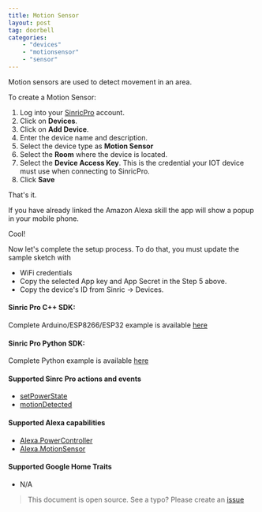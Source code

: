 ```yaml
---
title: Motion Sensor
layout: post
tag: doorbell
categories: 
    - "devices"
    - "motionsensor"
    - "sensor"
---
```


Motion sensors are used to detect movement in an area.

To create a Motion Sensor:

1. Log into your  [SinricPro](https://sinric.pro/) account.
2. Click on **Devices**.
3. Click on **Add Device**.
4. Enter the device name and description.
5. Select the device type as **Motion Sensor**
6. Select the **Room** where the device is located.
5. Select the **Device Access Key**. This is the credential your IOT device must use when connecting to SinricPro. 
6. Click **Save**


That's it. 

If you have already linked the Amazon Alexa skill the app will show a popup in your mobile phone.

Cool!

Now let's complete the setup process. To do that, you must update the sample sketch with 
- WiFi credentials
- Copy the selected App key and App Secret in the Step 5 above.
- Copy the device's ID from Sinric -> Devices.


#### Sinric Pro C++ SDK: 
Complete Arduino/ESP8266/ESP32 example is available [here](https://github.com/sinricpro/esp8266-esp32-sdk/tree/master/examples/Doorbell)

#### Sinric Pro Python SDK: 
Complete Python example is available [here](https://github.com/sinricpro/python-examples/tree/master/pro_doorbell_example) 

#### Supported Sinrc Pro actions and events
- [setPowerState](https://github.com/sinricpro/sample_messages/tree/master/01_PowerState)
- [motionDetected](https://github.com/sinricpro/sample_messages/tree/master/10_Motion)

#### Supported Alexa capabilities
- [Alexa.PowerController](https://developer.amazon.com/docs/device-apis/alexa-powercontroller.html)
- [Alexa.MotionSensor](https://developer.amazon.com/docs/device-apis/alexa-motionSensor.html)

####  Supported Google Home Traits
-  N/A

> This document is open source. See a typo? Please create an [issue](https://github.com/sinricpro/help-docs)
